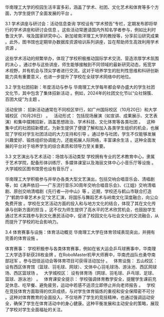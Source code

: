 华南理工大学的校园生活丰富多彩，涵盖了学术、社团、文化艺术和体育等多个方面，为学生提供了全面发展的平台 。   

3.1 学术讲座与研讨会：活动信息查询
学校设有“学术预告”专栏，定期发布即将举行的学术讲座和研讨会信息 。这些活动常邀请国内外知名学者参与，例如比利时鲁汶大学、埃及国家研究中心、新加坡南洋理工大学的教授等，分享前沿研究成果 。此外，图书馆也定期举办数据库资源培训系列讲座，旨在帮助师生高效利用学术资源 。   

这些学术活动的频繁举办，体现了学校积极推动国际学术交流、营造浓厚学术氛围的决心 。通过参与这些讲座，师生能够接触到不同领域的最新研究动态，拓宽学术视野，并有机会与顶尖学者进行交流。这对于培养学生的批判性思维和科研创新能力具有重要意义，也进一步提升了学校在全球学术网络中的地位。   

3.2 学生社团招新：年度活动与参与
华南理工大学每年都会举办盛大的学生社团文化节，其中包含了集体招新活动 。例如，2024年的社团文化节以“众社锦簇、百团大绽”为主题 。   

活动安排： 招新活动通常在不同校区举行，如广州国际校区（10月20日）和大学城校区（10月26日） 。   
活动形式： 包括现场展演（如宣讲、成果展示、文艺表演）和集中摆摊招新，涵盖思想政治、学术科技、文化体育等各类社团 。   
这种集中式的社团招新模式，为新生提供了便捷了解和加入各类学生组织的机会，也展现了学校对学生社团活动的大力支持和引导 。通过参与社团，学生不仅能够发展兴趣爱好、锻炼组织协调能力，还能拓展人际网络，丰富课余生活 。这种全面发展的平台对于培养学生的综合素质和领导力至关重要。   

3.3 文艺演出与艺术活动：场馆与活动类型
学校拥有专业的艺术教育中心，隶属于艺术学院，配备形体训练厅、多媒体课室以及海丽文体中心小音乐厅等设施 。大学城校区图书馆旁也设有音乐厅 。   

华南理工大学积极参与并举办各类大型文艺演出，包括交响合唱音乐会、清唱剧等，如《涛声依旧——广东流行音乐30周年交响合唱音乐会》、《江姐》交响清唱剧、原创交响清唱剧《先行者—孙中山》等 。近期，学校还与鹤山市联合打造了“鹤韵华章艺术乡见”文艺汇演，将国乐与舞蹈艺术与岭南文化深度融合，向公众免费开放 。学校在文艺活动方面的投入和与地方文化的结合，体现了其在文化传承与创新方面的担当 。这不仅为师生提供了高水平的艺术欣赏机会，也鼓励学生通过艺术实践参与到文化惠民活动中，促进了校园文化与社会文化的交流融合，从而提升了学校的社会影响力。   

3.4 体育赛事与设施：体育活动概览
华南理工大学在体育领域表现突出，并拥有完善的体育设施 。   

体育赛事： 学校积极参与各类体育赛事，例如在省大运会乒乓球赛事中，华南理工大学选手斩获28枚金牌 。在RoboMaster机甲大师赛中，华南虎战队也勇夺南部冠军 。参与田径运动会等体育项目可获得活动加分 。   
体育设施：
五山校区： 设有西区体育馆（篮球、羽毛球、网球）、文体中心羽毛球场、游泳池、西区网球场、西区篮球场 。   
大学城校区： 设有体育场（网球、羽毛球、乒乓球、足球、篮球、游泳池） 。   
体育课安全提示： 学校强调体育教学安全，提醒学生课前充足休息、吃早餐、避免疲劳，运动中若感不适须立即停止并向老师报告 。   
学校在竞技体育方面取得的优异成绩，与对学生体育锻炼的重视和安全保障密不可分 。这种对体育教育的全面投入，不仅培养了学生的竞技精神，也通过强调运动安全，确保了学生在体育活动中的身心健康。这种平衡发展和主动安全的策略，展现了学校对学生全面福祉的关注。   

